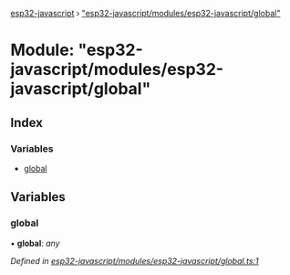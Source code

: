 [esp32-javascript](../README.md) › ["esp32-javascript/modules/esp32-javascript/global"](_esp32_javascript_modules_esp32_javascript_global_.md)

# Module: "esp32-javascript/modules/esp32-javascript/global"

## Index

### Variables

* [global](_esp32_javascript_modules_esp32_javascript_global_.md#global)

## Variables

###  global

• **global**: *any*

*Defined in [esp32-javascript/modules/esp32-javascript/global.ts:1](https://github.com/marcelkottmann/esp32-javascript/blob/79968c6/components/esp32-javascript/modules/esp32-javascript/global.ts#L1)*
